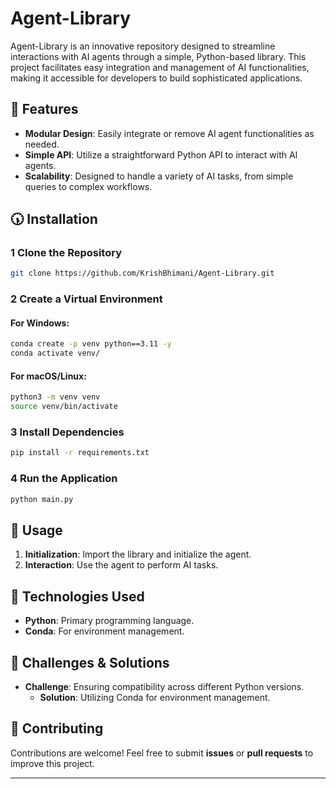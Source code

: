 # **Agent-Library**
Agent-Library is an innovative repository designed to streamline interactions with AI agents through a simple, Python-based library. This project facilitates easy integration and management of AI functionalities, making it accessible for developers to build sophisticated applications.

## 🚀 Features
- **Modular Design**: Easily integrate or remove AI agent functionalities as needed.
- **Simple API**: Utilize a straightforward Python API to interact with AI agents.
- **Scalability**: Designed to handle a variety of AI tasks, from simple queries to complex workflows.

## 🕠️ Installation
### 1 Clone the Repository
```sh
git clone https://github.com/KrishBhimani/Agent-Library.git
```

### 2 Create a Virtual Environment

#### For Windows:
```sh
conda create -p venv python==3.11 -y
conda activate venv/
```

#### For macOS/Linux:
```sh
python3 -m venv venv
source venv/bin/activate
```

### 3 Install Dependencies
```sh
pip install -r requirements.txt
```

### 4 Run the Application
```sh
python main.py
```

## 📌 Usage
1. **Initialization**: Import the library and initialize the agent.
2. **Interaction**: Use the agent to perform AI tasks.

## 🔧 Technologies Used
- **Python**: Primary programming language.
- **Conda**: For environment management.

## 🚀 Challenges & Solutions
- **Challenge**: Ensuring compatibility across different Python versions.
  - **Solution**: Utilizing Conda for environment management.

## 🤝 Contributing
Contributions are welcome! Feel free to submit **issues** or **pull requests** to improve this project.

---